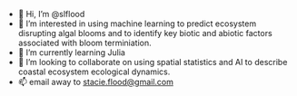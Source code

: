 - 👋 Hi, I’m @slflood
- 👀 I’m interested in using machine learning to predict ecosystem disrupting algal blooms and to identify key biotic and abiotic factors associated with bloom terminiation.
- 🌱 I’m currently learning Julia
- 💞️ I’m looking to collaborate on using spatial statistics and AI to describe coastal ecosystem ecological dynamics.
- 📫 email away to stacie.flood@gmail.com

<!---
slflood/slflood is a ✨ special ✨ repository because its `README.md` (this file) appears on your GitHub profile.
You can click the Preview link to take a look at your changes.
--->
